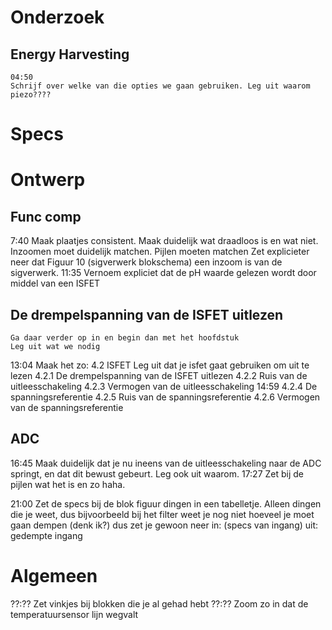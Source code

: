 # Onderzoek
## Energy Harvesting
    04:50
    Schrijf over welke van die opties we gaan gebruiken. Leg uit waarom piezo????

# Specs

# Ontwerp
## Func comp
7:40
    Maak plaatjes consistent. Maak duidelijk wat draadloos is en wat niet. Inzoomen moet duidelijk matchen.
    Pijlen moeten matchen
    Zet explicieter neer dat Figuur 10 (sigverwerk blokschema) een inzoom is van de sigverwerk.
11:35
    Vernoem expliciet dat de pH waarde gelezen wordt door middel van een ISFET
## De drempelspanning van de ISFET uitlezen
    Ga daar verder op in en begin dan met het hoofdstuk
    Leg uit wat we nodig 

13:04
    Maak het zo:
    4.2 ISFET
        Leg uit dat je isfet gaat gebruiken om uit te lezen
        4.2.1 De drempelspanning van de ISFET uitlezen
        4.2.2 Ruis van de uitleesschakeling
        4.2.3 Vermogen van de uitleesschakeling
14:59
        4.2.4 De spanningsreferentie
        4.2.5 Ruis van de spanningsreferentie
        4.2.6 Vermogen van de spanningsreferentie


## ADC
16:45
    Maak duidelijk dat je nu ineens van de uitleesschakeling naar de ADC springt, en dat dit bewust gebeurt.
    Leg ook uit waarom.
17:27
    Zet bij de pijlen wat het is en zo haha.

21:00
    Zet de specs bij de blok figuur dingen in een tabelletje.
    Alleen dingen die je weet, dus bijvoorbeeld bij het filter weet je nog niet hoeveel je moet gaan dempen (denk ik?) dus zet je gewoon neer
    in: (specs van ingang)
    uit: gedempte ingang


# Algemeen
??:??
    Zet vinkjes bij blokken die je al gehad hebt
??:??
    Zoom zo in dat de temperatuursensor lijn wegvalt